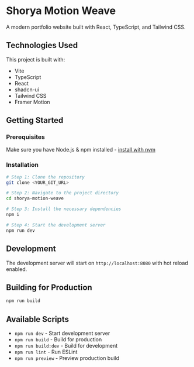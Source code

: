 # Shorya Motion Weave

A modern portfolio website built with React, TypeScript, and Tailwind CSS.

## Technologies Used

This project is built with:

- Vite
- TypeScript
- React
- shadcn-ui
- Tailwind CSS
- Framer Motion

## Getting Started

### Prerequisites

Make sure you have Node.js & npm installed - [install with nvm](https://github.com/nvm-sh/nvm#installing-and-updating)

### Installation

```sh
# Step 1: Clone the repository
git clone <YOUR_GIT_URL>

# Step 2: Navigate to the project directory
cd shorya-motion-weave

# Step 3: Install the necessary dependencies
npm i

# Step 4: Start the development server
npm run dev
```

## Development

The development server will start on `http://localhost:8080` with hot reload enabled.

## Building for Production

```sh
npm run build
```

## Available Scripts

- `npm run dev` - Start development server
- `npm run build` - Build for production
- `npm run build:dev` - Build for development
- `npm run lint` - Run ESLint
- `npm run preview` - Preview production build
